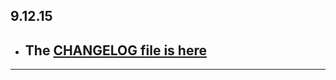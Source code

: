 ## 9.12.15

- ## The [CHANGELOG file is here](https://flutter-sound.canardoux.xyz/changelog.html)

-----------------------------------------------------------------------------------------------------------------------------------

